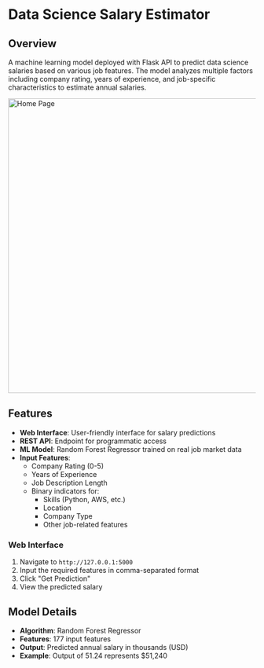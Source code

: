 # Data Science Salary Estimator

## Overview
A machine learning model deployed with Flask API to predict data science salaries based on various job features. The model analyzes multiple factors including company rating, years of experience, and job-specific characteristics to estimate annual salaries.


<img src="https://drive.google.com/uc?id=1E6-ZAASuX9l7Bw5aHUhhX-EFw5MRGa6C" alt="Home Page" width="600">


## Features
- **Web Interface**: User-friendly interface for salary predictions
- **REST API**: Endpoint for programmatic access
- **ML Model**: Random Forest Regressor trained on real job market data
- **Input Features**:
  - Company Rating (0-5)
  - Years of Experience
  - Job Description Length
  - Binary indicators for:
    - Skills (Python, AWS, etc.)
    - Location
    - Company Type
    - Other job-related features


### Web Interface
1. Navigate to `http://127.0.0.1:5000`
2. Input the required features in comma-separated format
3. Click "Get Prediction"
4. View the predicted salary



## Model Details
- **Algorithm**: Random Forest Regressor
- **Features**: 177 input features
- **Output**: Predicted annual salary in thousands (USD)
- **Example**: Output of 51.24 represents $51,240



